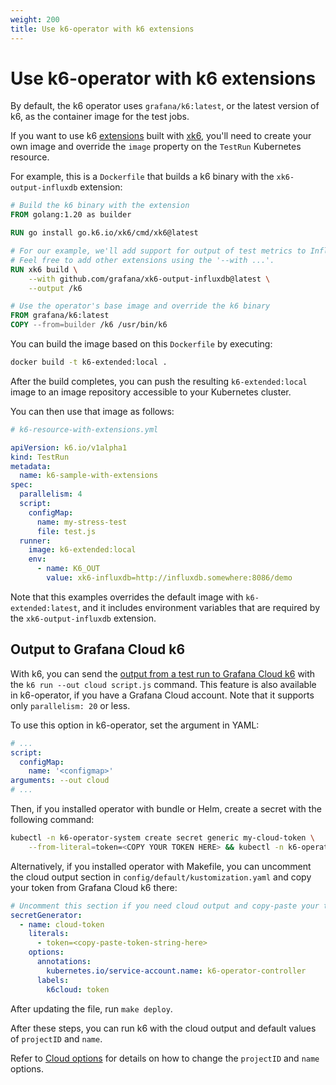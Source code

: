 ```yaml
---
weight: 200
title: Use k6-operator with k6 extensions
---
```


# Use k6-operator with k6 extensions

By default, the k6 operator uses `grafana/k6:latest`, or the latest version of k6, as the container image for the test jobs.

If you want to use k6 [extensions](https://grafana.com/docs/k6/<K6_VERSION>/extensions/) built with [xk6](https://github.com/grafana/xk6), you'll need to create your own image and override the `image` property on the `TestRun` Kubernetes resource.

For example, this is a `Dockerfile` that builds a k6 binary with the `xk6-output-influxdb` extension:

```Dockerfile
# Build the k6 binary with the extension
FROM golang:1.20 as builder

RUN go install go.k6.io/xk6/cmd/xk6@latest

# For our example, we'll add support for output of test metrics to InfluxDB v2.
# Feel free to add other extensions using the '--with ...'.
RUN xk6 build \
    --with github.com/grafana/xk6-output-influxdb@latest \
    --output /k6

# Use the operator's base image and override the k6 binary
FROM grafana/k6:latest
COPY --from=builder /k6 /usr/bin/k6
```

You can build the image based on this `Dockerfile` by executing:

```bash
docker build -t k6-extended:local .
```

After the build completes, you can push the resulting `k6-extended:local` image to an image repository accessible to your Kubernetes cluster.

You can then use that image as follows:

```yaml
# k6-resource-with-extensions.yml

apiVersion: k6.io/v1alpha1
kind: TestRun
metadata:
  name: k6-sample-with-extensions
spec:
  parallelism: 4
  script:
    configMap:
      name: my-stress-test
      file: test.js
  runner:
    image: k6-extended:local
    env:
      - name: K6_OUT
        value: xk6-influxdb=http://influxdb.somewhere:8086/demo
```

Note that this examples overrides the default image with `k6-extended:latest`, and it includes environment variables that are required by the `xk6-output-influxdb` extension.

## Output to Grafana Cloud k6

With k6, you can send the [output from a test run to Grafana Cloud k6](https://grafana.com/docs/k6/<K6_VERSION>/results-output/real-time/cloud) with the `k6 run --out cloud script.js` command. This feature is also available in k6-operator, if you have a Grafana Cloud account. Note that it supports only `parallelism: 20` or less.

To use this option in k6-operator, set the argument in YAML:

```yaml
# ...
script:
  configMap:
    name: '<configmap>'
arguments: --out cloud
# ...
```

Then, if you installed operator with bundle or Helm, create a secret with the following command:

```bash
kubectl -n k6-operator-system create secret generic my-cloud-token \
    --from-literal=token=<COPY YOUR TOKEN HERE> && kubectl -n k6-operator-system label secret my-cloud-token "k6cloud=token"
```

Alternatively, if you installed operator with Makefile, you can uncomment the cloud output section in `config/default/kustomization.yaml` and copy your token from Grafana Cloud k6 there:

```yaml
# Uncomment this section if you need cloud output and copy-paste your token
secretGenerator:
  - name: cloud-token
    literals:
      - token=<copy-paste-token-string-here>
    options:
      annotations:
        kubernetes.io/service-account.name: k6-operator-controller
      labels:
        k6cloud: token
```

After updating the file, run `make deploy`.

After these steps, you can run k6 with the cloud output and default values of `projectID` and `name`.

Refer to [Cloud options](https://grafana.com/docs/grafana-cloud/testing/k6/author-run/cloud-scripting-extras/cloud-options/#cloud-options) for details on how to change the `projectID` and `name` options.
